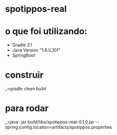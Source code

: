 # spotippos-real

# o que foi utilizando:
- Gradle 3.1
- Java Version "1.8.0_101"
- SpringBoot

# construir
 _>gradle clean build

# para rodar
 _>java -jar build/libs/spotippos-real-0.1.0.jar --spring.config.location=artifacts/spotippos.properties
